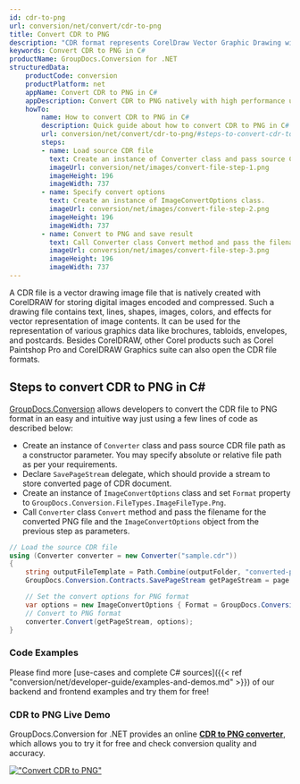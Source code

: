 ```yaml
---
id: cdr-to-png
url: conversion/net/convert/cdr-to-png
title: Convert CDR to PNG
description: "CDR format represents CorelDraw Vector Graphic Drawing with .cdr extension. Learn how to convert CDR to PNG file programmatically in C# language using GroupDocs.Conversion for .NET library."
keywords: Convert CDR to PNG in C#
productName: GroupDocs.Conversion for .NET
structuredData:
    productCode: conversion
    productPlatform: net
    appName: Convert CDR to PNG in C#
    appDescription: Convert CDR to PNG natively with high performance using C# language and server side GroupDocs.Conversion for .NET APIs, without the use of any software like Microsoft or Open Office.
    howTo:
        name: How to convert CDR to PNG in C# 
        description: Quick guide about how to convert CDR to PNG in C# with high performance and accuracy.
        url: conversion/net/convert/cdr-to-png/#steps-to-convert-cdr-to-png-in-c
        steps:
        - name: Load source CDR file 
          text: Create an instance of Converter class and pass source CDR file path as a constructor parameter. You may specify absolute or relative file path as per your requirements. 
          imageUrl: conversion/net/images/convert-file-step-1.png
          imageHeight: 196
          imageWidth: 737
        - name: Specify convert options 
          text: Create an instance of ImageConvertOptions class.
          imageUrl: conversion/net/images/convert-file-step-2.png
          imageHeight: 196
          imageWidth: 737
        - name: Convert to PNG and save result 
          text: Call Converter class Convert method and pass the filename for the converted HTML file and the ImageConvertOptions object from the previous step as parameters.
          imageUrl: conversion/net/images/convert-file-step-3.png
          imageHeight: 196
          imageWidth: 737
---
```


A CDR file is a vector drawing image file that is natively created with CorelDRAW for storing digital images encoded and compressed. Such a drawing file contains text, lines, shapes, images, colors, and effects for vector representation of image contents. It can be used for the representation of various graphics data like brochures, tabloids, envelopes, and postcards. Besides CorelDRAW, other Corel products such as Corel Paintshop Pro and CorelDRAW Graphics suite can also open the CDR file formats.

## Steps to convert CDR to PNG in C#

[GroupDocs.Conversion](https://products.groupdocs.com/conversion/net) allows developers to convert the CDR file to PNG format in an easy and intuitive way just using a few lines of code as described below:

* Create an instance of `Converter` class and pass source CDR file path as a constructor parameter. You may specify absolute or relative file path as per your requirements. 
* Declare `SavePageStream` delegate, which should provide a stream to store converted page of CDR document.
* Create an instance of `ImageConvertOptions` class and set `Format` property to `GroupDocs.Conversion.FileTypes.ImageFileType.Png`.
* Call `Converter` class `Convert` method and pass the filename for the converted PNG file and the `ImageConvertOptions` object from the previous step as parameters.

```csharp
// Load the source CDR file
using (Converter converter = new Converter("sample.cdr"))
{
    string outputFileTemplate = Path.Combine(outputFolder, "converted-page-{0}.png");
    GroupDocs.Conversion.Contracts.SavePageStream getPageStream = page => new FileStream(string.Format(outputFileTemplate, page), FileMode.Create);

    // Set the convert options for PNG format
    var options = new ImageConvertOptions { Format = GroupDocs.Conversion.FileTypes.ImageFileType.Png };   
    // Convert to PNG format
    converter.Convert(getPageStream, options);
}
```

### Code Examples

Please find more [use-cases and complete C# sources]({{< ref "conversion/net/developer-guide/examples-and-demos.md" >}}) of our backend and frontend examples and try them for free!

### CDR to PNG Live Demo

GroupDocs.Conversion for .NET provides an online [**CDR to PNG converter**](https://products.groupdocs.app/conversion/cdr-to-png), which allows you to try it for free and check conversion quality and accuracy.

[!["Convert CDR to PNG"](conversion/net/images/convert-to-png/convert-cdr-to-png.png)](https://products.groupdocs.app/conversion/cdr-to-png)